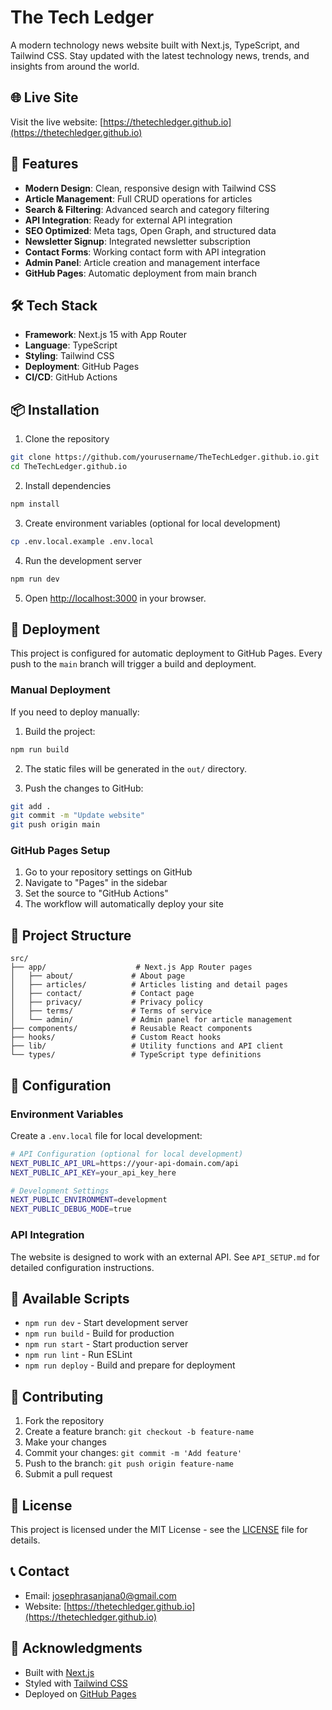 # The Tech Ledger

A modern technology news website built with Next.js, TypeScript, and Tailwind CSS. Stay updated with the latest technology news, trends, and insights from around the world.

## 🌐 Live Site

Visit the live website: [https://thetechledger.github.io](https://thetechledger.github.io)

## 🚀 Features

- **Modern Design**: Clean, responsive design with Tailwind CSS
- **Article Management**: Full CRUD operations for articles
- **Search & Filtering**: Advanced search and category filtering
- **API Integration**: Ready for external API integration
- **SEO Optimized**: Meta tags, Open Graph, and structured data
- **Newsletter Signup**: Integrated newsletter subscription
- **Contact Forms**: Working contact form with API integration
- **Admin Panel**: Article creation and management interface
- **GitHub Pages**: Automatic deployment from main branch

## 🛠️ Tech Stack

- **Framework**: Next.js 15 with App Router
- **Language**: TypeScript
- **Styling**: Tailwind CSS
- **Deployment**: GitHub Pages
- **CI/CD**: GitHub Actions

## 📦 Installation

1. Clone the repository
```bash
git clone https://github.com/yourusername/TheTechLedger.github.io.git
cd TheTechLedger.github.io
```

2. Install dependencies
```bash
npm install
```

3. Create environment variables (optional for local development)
```bash
cp .env.local.example .env.local
```

4. Run the development server
```bash
npm run dev
```

5. Open [http://localhost:3000](http://localhost:3000) in your browser.

## 🚀 Deployment

This project is configured for automatic deployment to GitHub Pages. Every push to the `main` branch will trigger a build and deployment.

### Manual Deployment

If you need to deploy manually:

1. Build the project:
```bash
npm run build
```

2. The static files will be generated in the `out/` directory.

3. Push the changes to GitHub:
```bash
git add .
git commit -m "Update website"
git push origin main
```

### GitHub Pages Setup

1. Go to your repository settings on GitHub
2. Navigate to "Pages" in the sidebar
3. Set the source to "GitHub Actions"
4. The workflow will automatically deploy your site

## 📁 Project Structure

```
src/
├── app/                    # Next.js App Router pages
│   ├── about/             # About page
│   ├── articles/          # Articles listing and detail pages
│   ├── contact/           # Contact page
│   ├── privacy/           # Privacy policy
│   ├── terms/             # Terms of service
│   └── admin/             # Admin panel for article management
├── components/            # Reusable React components
├── hooks/                 # Custom React hooks
├── lib/                   # Utility functions and API client
└── types/                 # TypeScript type definitions
```

## 🔧 Configuration

### Environment Variables

Create a `.env.local` file for local development:

```bash
# API Configuration (optional for local development)
NEXT_PUBLIC_API_URL=https://your-api-domain.com/api
NEXT_PUBLIC_API_KEY=your_api_key_here

# Development Settings
NEXT_PUBLIC_ENVIRONMENT=development
NEXT_PUBLIC_DEBUG_MODE=true
```

### API Integration

The website is designed to work with an external API. See `API_SETUP.md` for detailed configuration instructions.

## 📝 Available Scripts

- `npm run dev` - Start development server
- `npm run build` - Build for production
- `npm run start` - Start production server
- `npm run lint` - Run ESLint
- `npm run deploy` - Build and prepare for deployment

## 🤝 Contributing

1. Fork the repository
2. Create a feature branch: `git checkout -b feature-name`
3. Make your changes
4. Commit your changes: `git commit -m 'Add feature'`
5. Push to the branch: `git push origin feature-name`
6. Submit a pull request

## 📄 License

This project is licensed under the MIT License - see the [LICENSE](LICENSE) file for details.

## 📞 Contact

- Email: josephrasanjana0@gmail.com
- Website: [https://thetechledger.github.io](https://thetechledger.github.io)

## 🙏 Acknowledgments

- Built with [Next.js](https://nextjs.org/)
- Styled with [Tailwind CSS](https://tailwindcss.com/)
- Deployed on [GitHub Pages](https://pages.github.com/)
